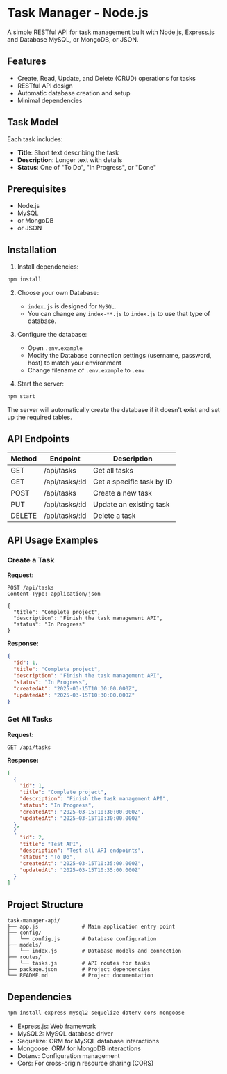 # Task Manager - Node.js

A simple RESTful API for task management built with Node.js, Express.js and Database MySQL, or MongoDB, or JSON.

## Features

- Create, Read, Update, and Delete (CRUD) operations for tasks
- RESTful API design
- Automatic database creation and setup
- Minimal dependencies

## Task Model

Each task includes:
- **Title**: Short text describing the task
- **Description**: Longer text with details
- **Status**: One of "To Do", "In Progress", or "Done"

## Prerequisites

- Node.js
- MySQL
- or MongoDB
- or JSON

## Installation

1. Install dependencies:
``` bash
npm install
```

2. Choose your own Database:
    - `index.js` is designed for `MySQL`.
    - You can change any `index-**.js` to `index.js` to use that type of database.

3. Configure the database:
   - Open `.env.example`
   - Modify the Database connection settings (username, password, host) to match your environment
   - Change filename of `.env.example` to `.env`

4. Start the server:
```bash
npm start
```

The server will automatically create the database if it doesn't exist and set up the required tables.

## API Endpoints

| Method | Endpoint | Description |
|--------|----------|-------------|
| GET | /api/tasks | Get all tasks |
| GET | /api/tasks/:id | Get a specific task by ID |
| POST | /api/tasks | Create a new task |
| PUT | /api/tasks/:id | Update an existing task |
| DELETE | /api/tasks/:id | Delete a task |

## API Usage Examples

### Create a Task

**Request:**
```http
POST /api/tasks
Content-Type: application/json

{
  "title": "Complete project",
  "description": "Finish the task management API",
  "status": "In Progress"
}
```

**Response:**
```json
{
  "id": 1,
  "title": "Complete project",
  "description": "Finish the task management API",
  "status": "In Progress",
  "createdAt": "2025-03-15T10:30:00.000Z",
  "updatedAt": "2025-03-15T10:30:00.000Z"
}
```

### Get All Tasks

**Request:**
```http
GET /api/tasks
```

**Response:**
```json
[
  {
    "id": 1,
    "title": "Complete project",
    "description": "Finish the task management API",
    "status": "In Progress",
    "createdAt": "2025-03-15T10:30:00.000Z",
    "updatedAt": "2025-03-15T10:30:00.000Z"
  },
  {
    "id": 2,
    "title": "Test API",
    "description": "Test all API endpoints",
    "status": "To Do",
    "createdAt": "2025-03-15T10:35:00.000Z",
    "updatedAt": "2025-03-15T10:35:00.000Z"
  }
]
```

## Project Structure
```
task-manager-api/
├── app.js              # Main application entry point
├── config/
│   └── config.js       # Database configuration
├── models/
│   └── index.js        # Database models and connection
├── routes/
│   └── tasks.js        # API routes for tasks
├── package.json        # Project dependencies
└── README.md           # Project documentation
```

## Dependencies
```bash
npm install express mysql2 sequelize dotenv cors mongoose
```
- Express.js: Web framework
- MySQL2: MySQL database driver
- Sequelize: ORM for MySQL database interactions
- Mongoose: ORM for MongoDB interactions
- Dotenv: Configuration management
- Cors: For cross-origin resource sharing (CORS)